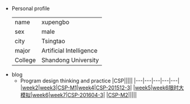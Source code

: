 + Personal  profile
  <table>                 
  <tr> <td> name  </td> <td> xupengbo  </td>  </tr>              
  <tr> <td> sex   </td> <td> male      </td>   </tr>                 
  <tr> <td> city  </td> <td> Tsingtao  </td>   </tr>         
  <tr> <td> major </td> <td> Artificial Intelligence</td></tr>
  <tr> <td> College</td><td>Shandong University </td></tr>
  </table>
+ blog 
  + Program design thinking and practice
 |CSP|||||
 |---|---|---|---|---|
 |[week2](./week2.md)|[week3](./week3.md)|[CSP-M1](./CSP-M1.md)|[week4](./week4.md)|[CSP-201512-3](./CSP-201512-3.md)|
 |[week5](./week5.md)|[week6限时大模拟](./week6模拟.md)|[week6](./week6.md)|[week7](./week7.md)|[CSP-201604-3](./csp201604-3.md)|
 |[CSP-M2](./CSP-M2.md)|||||
